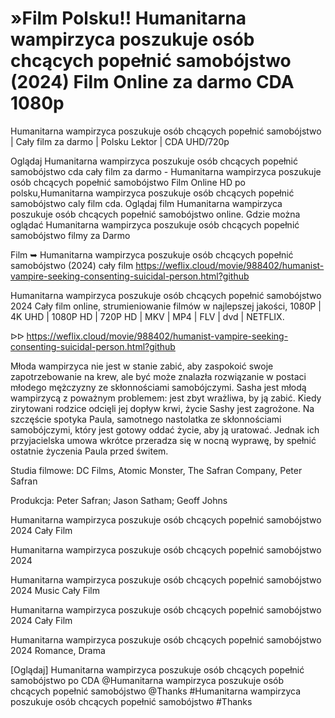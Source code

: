 # »Film Polsku!! Humanitarna wampirzyca poszukuje osób chcących popełnić samobójstwo (2024) Film Online za darmo CDA 1080p	


Humanitarna wampirzyca poszukuje osób chcących popełnić samobójstwo | Cały film za darmo | Polsku Lektor | CDA UHD/720p

Oglądaj Humanitarna wampirzyca poszukuje osób chcących popełnić samobójstwo cda cały film za darmo - Humanitarna wampirzyca poszukuje osób chcących popełnić samobójstwo Film Online HD po polsku,Humanitarna wampirzyca poszukuje osób chcących popełnić samobójstwo caly film cda. Oglądaj film Humanitarna wampirzyca poszukuje osób chcących popełnić samobójstwo online. Gdzie można oglądać Humanitarna wampirzyca poszukuje osób chcących popełnić samobójstwo filmy za Darmo

Film ➥ Humanitarna wampirzyca poszukuje osób chcących popełnić samobójstwo (2024) cały film https://weflix.cloud/movie/988402/humanist-vampire-seeking-consenting-suicidal-person.html?github

Humanitarna wampirzyca poszukuje osób chcących popełnić samobójstwo 2024 Cały film online, strumieniowanie filmów w najlepszej jakości, 1080P | 4K UHD | 1080P HD | 720P HD | MKV | MP4 | FLV | dvd | NETFLIX.

ᐅᐅ https://weflix.cloud/movie/988402/humanist-vampire-seeking-consenting-suicidal-person.html?github

Młoda wampirzyca nie jest w stanie zabić, aby zaspokoić swoje zapotrzebowanie na krew, ale być może znalazła rozwiązanie w postaci młodego mężczyzny ze skłonnościami samobójczymi. Sasha jest młodą wampirzycą z poważnym problemem: jest zbyt wrażliwa, by ją zabić. Kiedy zirytowani rodzice odcięli jej dopływ krwi, życie Sashy jest zagrożone. Na szczęście spotyka Paula, samotnego nastolatka ze skłonnościami samobójczymi, który jest gotowy oddać życie, aby ją uratować. Jednak ich przyjacielska umowa wkrótce przeradza się w nocną wyprawę, by spełnić ostatnie życzenia Paula przed świtem.

Studia filmowe: DC Films, Atomic Monster, The Safran Company, Peter Safran

Produkcja: Peter Safran; Jason Satham; Geoff Johns

Humanitarna wampirzyca poszukuje osób chcących popełnić samobójstwo 2024 Cały Film

Humanitarna wampirzyca poszukuje osób chcących popełnić samobójstwo 2024

Humanitarna wampirzyca poszukuje osób chcących popełnić samobójstwo 2024 Music Cały Film

Humanitarna wampirzyca poszukuje osób chcących popełnić samobójstwo 2024 Cały Film

Humanitarna wampirzyca poszukuje osób chcących popełnić samobójstwo 2024 Romance, Drama

[Oglądaj] Humanitarna wampirzyca poszukuje osób chcących popełnić samobójstwo po CDA @Humanitarna wampirzyca poszukuje osób chcących popełnić samobójstwo @Thanks #Humanitarna wampirzyca poszukuje osób chcących popełnić samobójstwo #Thanks
